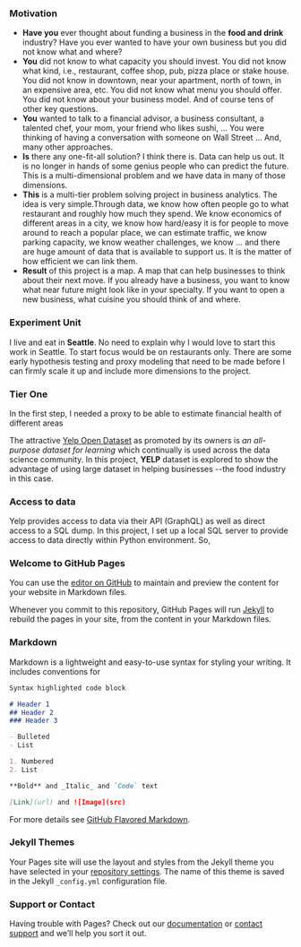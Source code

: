 ### Motivation

- __Have you__ ever thought about funding a business in the  __food and drink__ industry? Have you ever wanted to have your own business but you did not know what and where? 
- __You__ did not know to what capacity you should invest. You did not know what kind, i.e., restaurant, coffee shop, pub, pizza place or stake house. You did not know in downtown, near your apartment, north of town, in an expensive area, etc. You did not know what menu you should offer. You did not know about your business model. And of course tens of other key questions.
- __You__ wanted to talk to a financial advisor, a business consultant, a talented chef, your mom, your friend who likes sushi, ... You were thinking of having a conversation with someone on Wall Street ... And, many other approaches.  
- __Is__ there any one-fit-all solution? I think there is. Data can help us out. It is no longer in hands of some genius people who can predict the future. This is a multi-dimensional problem and we have data in many of those dimensions. 
- __This__ is a multi-tier problem solving project in business analytics. The idea is very simple.Through data, we know how often people go to what restaurant and roughly how much they spend. We know economics of different areas in a city, we know how hard/easy it is for people to move around to reach a popular place, we can estimate traffic, we know parking capacity, we know weather challenges, we know ... and there are huge amount of data that is available to support us. It is the matter of how efficient we can link them.
- __Result__ of this project is a map. A map that can help businesses to think about their next move. If you already have a business, you want to know what near future might look like in your specialty. If you want to open a new business, what cuisine you should think of and where.

### Experiment Unit
I live and eat in __Seattle__. No need to explain why I would love to start this work in Seattle. To start focus would be on restaurants only. There are some early hypothesis testing and proxy modeling that need to be made before I can firmly scale it up and include more dimensions to the project.

### Tier One

In the first step, I needed a proxy to be able to estimate financial health of different areas 

The attractive [Yelp Open Dataset](https://www.yelp.com/dataset) as promoted by its owners is _an all-purpose dataset for learning_ which continually is used across the data science community. In this project, __YELP__ dataset is explored to show the advantage of using large dataset in helping businesses --the food industry in this case. 

### Access to data

Yelp provides access to data via their API (GraphQL) as well as direct access to a SQL dump. In this project, I set up a local SQL server to provide access to data directly within Python environment. So, 





### Welcome to GitHub Pages

You can use the [editor on GitHub](https://github.com/a-azad/Yelp.Data.Project/edit/master/index.md) to maintain and preview the content for your website in Markdown files.

Whenever you commit to this repository, GitHub Pages will run [Jekyll](https://jekyllrb.com/) to rebuild the pages in your site, from the content in your Markdown files.

### Markdown

Markdown is a lightweight and easy-to-use syntax for styling your writing. It includes conventions for

```markdown
Syntax highlighted code block

# Header 1
## Header 2
### Header 3

- Bulleted
- List

1. Numbered
2. List

**Bold** and _Italic_ and `Code` text

[Link](url) and ![Image](src)
```

For more details see [GitHub Flavored Markdown](https://guides.github.com/features/mastering-markdown/).

### Jekyll Themes

Your Pages site will use the layout and styles from the Jekyll theme you have selected in your [repository settings](https://github.com/a-azad/Yelp.Data.Project/settings). The name of this theme is saved in the Jekyll `_config.yml` configuration file.

### Support or Contact

Having trouble with Pages? Check out our [documentation](https://help.github.com/categories/github-pages-basics/) or [contact support](https://github.com/contact) and we’ll help you sort it out.
